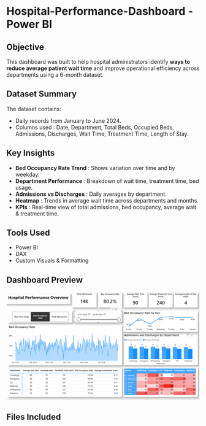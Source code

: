 # Hospital-Performance-Dashboard - Power BI
## Objective
This dashboard was built to help hospital administrators identify **ways to reduce average patient wait time** and improve operational efficiency across departments using a 6-month dataset.

## Dataset Summary
The dataset contains:
- Daily records from January to June 2024.
- Columns used : Date, Department, Total Beds, Occupied Beds, Admissions, Discharges, Wait Time, Treatment Time, Length of Stay.

## Key Insights
- **Bed Occupancy Rate Trend** : Shows variation over time and by weekday.
- **Department Performance** : Breakdown of wait time, treatment time, bed usage.
- **Admissions vs Discharges** : Daily averages by department.
- **Heatmap** : Trends in average wait time across departments and months.
- **KPIs** : Real-time view of total admissions, bed occupancy, average wait & treatment time.

## Tools Used
- Power BI
- DAX
- Custom Visuals & Formatting

## Dashboard Preview
![Dashboard Screenshot](dashboard.png)

## Files Included

